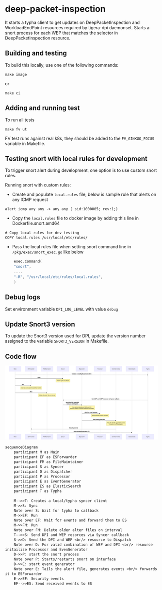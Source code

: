 # deep-packet-inspection

It starts a typha client to get updates on DeepPacketInspection and WorkloadEndPoint resources required by tigera-dpi daemonset.
Starts a snort process for each WEP that matches the selector in DeepPacketInspection resource.

## Building and testing

To build this locally, use one of the following commands:

```
make image
```

or

```
make ci
```

## Adding and running test

To run all tests

```
make fv ut
```

FV test runs against real k8s, they should be added to the `FV_GINKGO_FOCUS` variable in Makefile.

## Testing snort with local rules for development

To trigger snort alert during development, one option is to use custom snort rules.

Running snort with custom rules:
- Create and populate `local.rules` file, below is sample rule that alerts on any ICMP request
```
alert icmp any any -> any any ( sid:1000005; rev:1;)
``` 
- Copy the `local.rules` file to docker image by adding this line in Dockerfile.snort.amd64
```
# Copy local rules for dev testing
COPY local.rules /usr/local/etc/rules/
```
- Pass the local rules file when setting snort command line in `/pkg/exec/snort_exec.go` like below
```go
    exec.Command(
    "snort",
    ....
    "-R", "/usr/local/etc/rules/local.rules",
    )
```

## Debug logs
Set environment variable `DPI_LOG_LEVEL` with value `debug`

## Update Snort3 version

To update the Snort3 version used for DPI, update the version number assigned to the variable `SNORT3_VERSION` in Makefile.

## Code flow
![Alt text](flow_diagram.svg)

```mermaid
sequenceDiagram
    participant M as Main
    participant EF as ESForwarder
    participant FM as FileMaintainer
    participant S as Syncer
    participant D as Dispatcher
    participant P as Processor
    participant E as EventGenerator
    participant ES as ElasticSearch
    participant T as Typha

    M-->>T: Creates a local/typha syncer client
    M->>S: Sync
    Note over S: Wait for typha to callback
    M->>EF: Run
    Note over EF: Wait for events and forward them to ES
    M->>FM: Run
    Note over FM: Delete older alter files on interval
    T-->>S: Send DPI and WEP resorces via Syncer callback
    S->>D: Send the DPI and WEP <br/> resource to Dispatch
    Note over D: For valid combination of WEP and DPI <br/> resource initailize Processor and EvenGenerator 
    D->>P: start the snort process
    Note over P: Starts/restarts snort on interface
    D->>E: start event generator
    Note over E: Tails the alert file, generates events <br/> forwards it to ESForwarder
    E->>EF: Security events
    EF-->>ES: Send received events to ES
```

